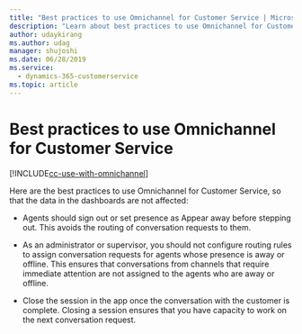 ```yaml
---
title: "Best practices to use Omnichannel for Customer Service | MicrosoftDocs"
description: "Learn about best practices to use Omnichannel for Customer Service"
author: udaykirang
ms.author: udag
manager: shujoshi
ms.date: 06/28/2019
ms.service: 
  - dynamics-365-customerservice
ms.topic: article
---
```


# Best practices to use Omnichannel for Customer Service

[!INCLUDE[cc-use-with-omnichannel](../includes/cc-use-with-omnichannel.md)]

Here are the best practices to use Omnichannel for Customer Service, so that the data in the dashboards are not affected:

-  Agents should sign out or set presence as Appear away before stepping out. This avoids the routing of conversation requests to them.

-  As an administrator or supervisor, you should not configure routing rules to assign conversation requests for agents whose presence is away or offline. This ensures that conversations from channels that require immediate attention are not assigned to the agents who are away or offline. 

-  Close the session in the app once the conversation with the customer is complete. Closing a session ensures that you have capacity to work on the next conversation request. 
